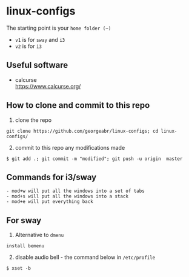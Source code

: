 # linux-configs

The starting point is your `home folder (~)`
- `v1` is for `sway` and `i3`
- `v2` is for `i3`

## Useful software

- calcurse  
https://www.calcurse.org/
## How to clone and commit to this repo
1. clone the repo
```
git clone https://github.com/georgeabr/linux-configs; cd linux-configs/
```
2. commit to this repo any modifications made

```
$ git add .; git commit -m "modified"; git push -u origin  master
```

## Commands for i3/sway
```
- mod+w will put all the windows into a set of tabs
- mod+s will put all the windows into a stack
- mod+e will put everything back
```

## For sway
1. Alternative to `dmenu`
```
install bemenu
```
2. disable audio bell - the command below in `/etc/profile`  
```
$ xset -b
``` 
